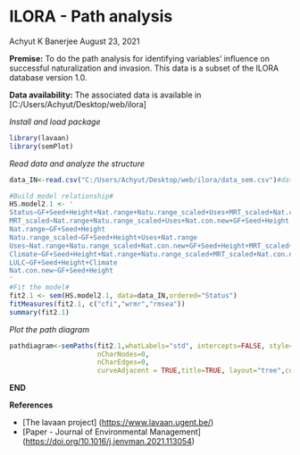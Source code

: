 ILORA - Path analysis
================
Achyut K Banerjee
August 23, 2021

**Premise:** To do the path analysis for identifying variables’
influence on successful naturalization and invasion. This data is a
subset of the ILORA database version 1.0.

**Data availability:** The associated data is available in
\[C:/Users/Achyut/Desktop/web/ilora\]

*Install and load package*

``` r
library(lavaan)
library(semPlot)
```

*Read data and analyze the structure*

``` r
data_IN<-read.csv("C:/Users/Achyut/Desktop/web/ilora/data_sem.csv")#data for invasive and naturalized aliens (applicable for NA - Naturalized and casual aliens)#

#Build model relationship#
HS.model2.1 <- '
Status~GF+Seed+Height+Nat.range+Natu.range_scaled+Uses+MRT_scaled+Nat.con.new
MRT_scaled~Nat.range+Natu.range_scaled+Uses+Nat.con.new+GF+Seed+Height
Nat.range~GF+Seed+Height
Natu.range_scaled~GF+Seed+Height+Uses+Nat.range
Uses~Nat.range+Natu.range_scaled+Nat.con.new+GF+Seed+Height+MRT_scaled+LULC+Climate
Climate~GF+Seed+Height+Nat.range+Natu.range_scaled+MRT_scaled+Nat.con.new+Uses
LULC~GF+Seed+Height+Climate
Nat.con.new~GF+Seed+Height
'
#Fit the model#
fit2.1 <- sem(HS.model2.1, data=data_IN,ordered="Status")
fitMeasures(fit2.1, c("cfi","wrmr","rmsea"))
summary(fit2.1)
```

*Plot the path diagram*

``` r
pathdiagram<-semPaths(fit2.1,whatLabels="std", intercepts=FALSE, style="lisrel",
                      nCharNodes=0, 
                      nCharEdges=0,
                      curveAdjacent = TRUE,title=TRUE, layout="tree",curvePivot=TRUE)
```

**END**

**References**

  - \[The lavaan project\] (<https://www.lavaan.ugent.be/>)
  - \[Paper - Journal of Environmental Management\]
    (<https://doi.org/10.1016/j.jenvman.2021.113054>)
